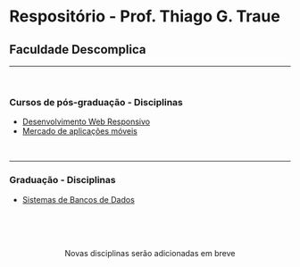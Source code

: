 # Respositório - Prof. Thiago G. Traue
## Faculdade Descomplica

------------
<br>

### Cursos de pós-graduação - Disciplinas

- [Desenvolvimento Web Responsivo](https://github.com/traue/descomplica/tree/master/WebResponsivo " - Desenvolvimento Web Responsivo")
- [Mercado de aplicações móveis](https://github.com/traue/descomplica/tree/master/MercadoAppsMoveis)


<br>

------------

### Graduação - Disciplinas

- [Sistemas de Bancos de Dados ](https://github.com/traue/descomplica/tree/master/SistemasBD " - Sistemas de Bancos de Dados ")

<br><br><br>

<center>Novas disciplinas serão adicionadas em breve</center>
